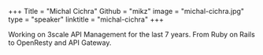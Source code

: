 +++
Title = "Michal Cichra"
Github = "mikz"
image = "michal-cichra.jpg"
type = "speaker"
linktitle = "michal-cichra"
+++

Working on 3scale API Management for the last 7 years. From Ruby on Rails to OpenResty and API Gateway.